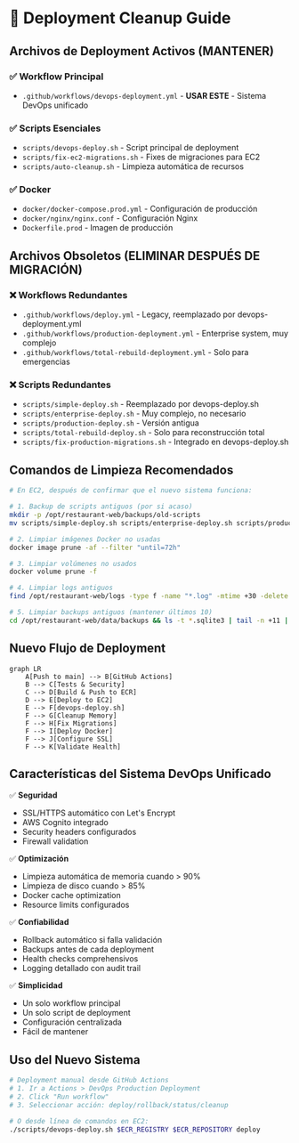 # 🧹 Deployment Cleanup Guide

## Archivos de Deployment Activos (MANTENER)

### ✅ Workflow Principal
- `.github/workflows/devops-deployment.yml` - **USAR ESTE** - Sistema DevOps unificado

### ✅ Scripts Esenciales  
- `scripts/devops-deploy.sh` - Script principal de deployment
- `scripts/fix-ec2-migrations.sh` - Fixes de migraciones para EC2
- `scripts/auto-cleanup.sh` - Limpieza automática de recursos

### ✅ Docker
- `docker/docker-compose.prod.yml` - Configuración de producción
- `docker/nginx/nginx.conf` - Configuración Nginx
- `Dockerfile.prod` - Imagen de producción

## Archivos Obsoletos (ELIMINAR DESPUÉS DE MIGRACIÓN)

### ❌ Workflows Redundantes
- `.github/workflows/deploy.yml` - Legacy, reemplazado por devops-deployment.yml
- `.github/workflows/production-deployment.yml` - Enterprise system, muy complejo
- `.github/workflows/total-rebuild-deployment.yml` - Solo para emergencias

### ❌ Scripts Redundantes
- `scripts/simple-deploy.sh` - Reemplazado por devops-deploy.sh
- `scripts/enterprise-deploy.sh` - Muy complejo, no necesario
- `scripts/production-deploy.sh` - Versión antigua
- `scripts/total-rebuild-deploy.sh` - Solo para reconstrucción total
- `scripts/fix-production-migrations.sh` - Integrado en devops-deploy.sh

## Comandos de Limpieza Recomendados

```bash
# En EC2, después de confirmar que el nuevo sistema funciona:

# 1. Backup de scripts antiguos (por si acaso)
mkdir -p /opt/restaurant-web/backups/old-scripts
mv scripts/simple-deploy.sh scripts/enterprise-deploy.sh scripts/production-deploy.sh /opt/restaurant-web/backups/old-scripts/

# 2. Limpiar imágenes Docker no usadas
docker image prune -af --filter "until=72h"

# 3. Limpiar volúmenes no usados
docker volume prune -f

# 4. Limpiar logs antiguos
find /opt/restaurant-web/logs -type f -name "*.log" -mtime +30 -delete

# 5. Limpiar backups antiguos (mantener últimos 10)
cd /opt/restaurant-web/data/backups && ls -t *.sqlite3 | tail -n +11 | xargs rm -f
```

## Nuevo Flujo de Deployment

```mermaid
graph LR
    A[Push to main] --> B[GitHub Actions]
    B --> C[Tests & Security]
    C --> D[Build & Push to ECR]
    D --> E[Deploy to EC2]
    E --> F[devops-deploy.sh]
    F --> G[Cleanup Memory]
    F --> H[Fix Migrations]  
    F --> I[Deploy Docker]
    F --> J[Configure SSL]
    F --> K[Validate Health]
```

## Características del Sistema DevOps Unificado

✅ **Seguridad**
- SSL/HTTPS automático con Let's Encrypt
- AWS Cognito integrado
- Security headers configurados
- Firewall validation

✅ **Optimización**
- Limpieza automática de memoria cuando > 90%
- Limpieza de disco cuando > 85%
- Docker cache optimization
- Resource limits configurados

✅ **Confiabilidad**
- Rollback automático si falla validación
- Backups antes de cada deployment
- Health checks comprehensivos
- Logging detallado con audit trail

✅ **Simplicidad**
- Un solo workflow principal
- Un solo script de deployment
- Configuración centralizada
- Fácil de mantener

## Uso del Nuevo Sistema

```bash
# Deployment manual desde GitHub Actions
# 1. Ir a Actions > DevOps Production Deployment
# 2. Click "Run workflow"
# 3. Seleccionar acción: deploy/rollback/status/cleanup

# O desde línea de comandos en EC2:
./scripts/devops-deploy.sh $ECR_REGISTRY $ECR_REPOSITORY deploy
```